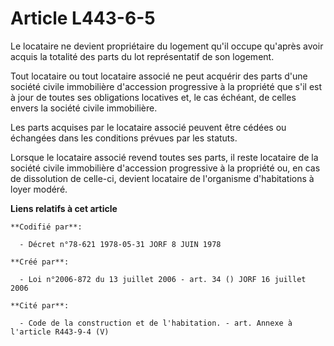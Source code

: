 # Article L443-6-5

Le locataire ne devient propriétaire du logement qu'il occupe qu'après avoir acquis la totalité des parts du lot
représentatif de son logement.

Tout locataire ou tout locataire associé ne peut acquérir des parts d'une société civile immobilière d'accession progressive
à la propriété que s'il est à jour de toutes ses obligations locatives et, le cas échéant, de celles envers la société civile
immobilière.

Les parts acquises par le locataire associé peuvent être cédées ou échangées dans les conditions prévues par les statuts.

Lorsque le locataire associé revend toutes ses parts, il reste locataire de la société civile immobilière d'accession
progressive à la propriété ou, en cas de dissolution de celle-ci, devient locataire de l'organisme d'habitations à loyer
modéré.

**Liens relatifs à cet article**

	**Codifié par**:

	  - Décret n°78-621 1978-05-31 JORF 8 JUIN 1978

	**Créé par**:

	  - Loi n°2006-872 du 13 juillet 2006 - art. 34 () JORF 16 juillet 2006

	**Cité par**:

	  - Code de la construction et de l'habitation. - art. Annexe à l'article R443-9-4 (V)
